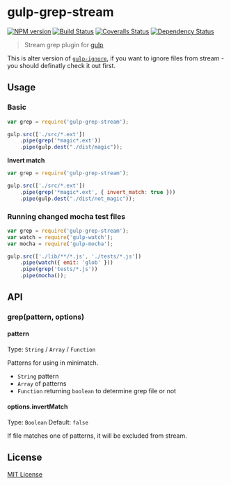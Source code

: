 # gulp-grep-stream 
[![NPM version][npm-image]][npm-url] [![Build Status][travis-image]][travis-url] [![Coveralls Status][coveralls-image]][coveralls-url] [![Dependency Status][depstat-image]][depstat-url]

> Stream grep plugin for [gulp](https://github.com/wearefractal/gulp)

This is alter version of [`gulp-ignore`](https://github.com/robrich/gulp-ignore), if you want to ignore files from stream - you should definatly check it out first.

## Usage

### Basic

```javascript
var grep = require('gulp-grep-stream');

gulp.src(['./src/*.ext'])
    .pipe(grep('*magic*.ext'))
    .pipe(gulp.dest("./dist/magic"));
```

__Invert match__

```javascript
var grep = require('gulp-grep-stream');

gulp.src(['./src/*.ext'])
    .pipe(grep('*magic*.ext', { invert_match: true }))
    .pipe(gulp.dest("./dist/not_magic"));
```

### Running changed mocha test files

```javascript
var grep = require('gulp-grep-stream');
var watch = require('gulp-watch');
var mocha = require('gulp-mocha');

gulp.src(['./lib/**/*.js', './tests/*.js'])
    .pipe(watch({ emit: 'glob' }))
    .pipe(grep('tests/*.js'))
    .pipe(mocha());
```

## API

### grep(pattern, options)

#### pattern
Type: `String` / `Array` / `Function`

Patterns for using in minimatch.

 * `String` pattern
 * `Array` of patterns
 * `Function` returning `boolean` to determine grep file or not

#### options.invertMatch
Type: `Boolean`
Default: `false`

If file matches one of patterns, it will be excluded from stream.

## License

[MIT License](http://en.wikipedia.org/wiki/MIT_License)

[npm-url]: https://npmjs.org/package/gulp-grep-stream
[npm-image]: https://badge.fury.io/js/gulp-grep-stream.png

[travis-url]: http://travis-ci.org/floatdrop/gulp-grep-stream
[travis-image]: https://secure.travis-ci.org/floatdrop/gulp-grep-stream.png?branch=master

[coveralls-url]: https://coveralls.io/r/floatdrop/gulp-grep-stream
[coveralls-image]: https://coveralls.io/repos/floatdrop/gulp-grep-stream/badge.png

[depstat-url]: https://david-dm.org/floatdrop/gulp-grep-stream
[depstat-image]: https://david-dm.org/floatdrop/gulp-grep-stream.png
